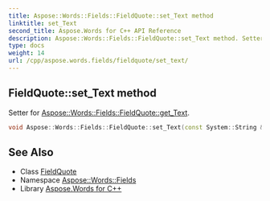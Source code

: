 ```yaml
---
title: Aspose::Words::Fields::FieldQuote::set_Text method
linktitle: set_Text
second_title: Aspose.Words for C++ API Reference
description: Aspose::Words::Fields::FieldQuote::set_Text method. Setter for Aspose::Words::Fields::FieldQuote::get_Text in C++.
type: docs
weight: 14
url: /cpp/aspose.words.fields/fieldquote/set_text/
---
```

## FieldQuote::set_Text method


Setter for [Aspose::Words::Fields::FieldQuote::get_Text](../get_text/).

```cpp
void Aspose::Words::Fields::FieldQuote::set_Text(const System::String &value)
```

## See Also

* Class [FieldQuote](../)
* Namespace [Aspose::Words::Fields](../../)
* Library [Aspose.Words for C++](../../../)
